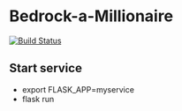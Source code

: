 # Bedrock-a-Millionaire
[![Build Status](https://travis-ci.org/HoenikkerPerez/Homework_1.svg?branch=master)](https://travis-ci.org/HoenikkerPerez/Homework_1)

## Start service
* export FLASK_APP=myservice
* flask run
